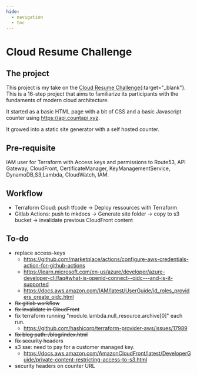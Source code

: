```yaml
---
hide:
  - navigation
  - toc
---
```


# Cloud Resume Challenge

## The project

This project is my take on the [Cloud Resume Challenge](https://cloudresumechallenge.dev){:target="_blank"}.
This is a 16-step project that aims to familiarize its participants with the fundaments of modern cloud architecture.

It started as a basic HTML page with a bit of CSS and a basic Javascript counter using https://api.countapi.xyz.

It growed into a static site generator with a self hosted counter.

## Pre-requisite
IAM user for Terraform with Access keys and permissions to Route53, API Gateway, CloudFront, CertificateManager, KeyManagementService, DynamoDB,S3,Lambda, CloudWatch, IAM.

## Workflow

- Terraform Cloud: push tfcode -> Deploy ressources with Terraform
- Gitlab Actions: push to mkdocs -> Generate site folder -> copy to s3 bucket -> invalidate previous CloudFront content



## To-do

- replace access-keys
    - https://github.com/marketplace/actions/configure-aws-credentials-action-for-github-actions
    - https://learn.microsoft.com/en-us/azure/developer/azure-developer-cli/faq#what-is-openid-connect--oidc---and-is-it-supported
    - https://docs.aws.amazon.com/IAM/latest/UserGuide/id_roles_providers_create_oidc.html
- <del>fix gitlab workflow<del>
- <del>fix invalidate in CloudFront<del>
- fix terraform running "module.lambda.null_resource.archive[0]" each run.
    - https://github.com/hashicorp/terraform-provider-aws/issues/17989
- <del>fix blog path: /blog/index.html<del>
- <del>fix security headers<del>
- s3 sse: need to pay for a customer managed key.
    - https://docs.aws.amazon.com/AmazonCloudFront/latest/DeveloperGuide/private-content-restricting-access-to-s3.html
- security headers on counter URL
